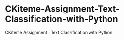# CKiteme-Assignment-Text-Classification-with-Python
CKiteme Assignment : Text Classification with Python
